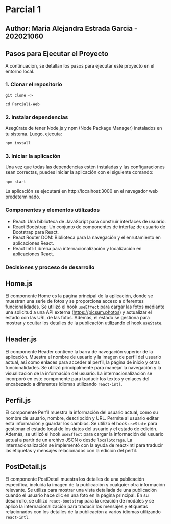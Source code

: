 # Parcial 1

## Author: Maria Alejandra Estrada Garcia - 202021060

## Pasos para Ejecutar el Proyecto
A continuación, se detallan los pasos para ejecutar este proyecto en el entorno local.

### 1. Clonar el repositorio

```git clone <>```

```cd Parcial1-Web```

### 2. Instalar dependencias

Asegúrate de tener Node.js y npm (Node Package Manager) instalados en tu sistema. Luego, ejecuta:

```npm install```

### 3. Iniciar la aplicación

Una vez que todas las dependencias estén instaladas y las configuraciones sean correctas, puedes iniciar la aplicación con el siguiente comando:

```npm start```

La aplicación se ejecutará en http://localhost:3000 en el navegador web predeterminado.

### Componentes y elementos utilizados 

- React: Una biblioteca de JavaScript para construir interfaces de usuario.
- React Bootstrap: Un conjunto de componentes de interfaz de usuario de Bootstrap para React.
- React Router DOM: Biblioteca para la navegación y el enrutamiento en aplicaciones React.
- React Intl: Librería para internacionalización y localización en aplicaciones React.

### Decisiones y proceso de desarrollo

## Home.js

El componente Home es la página principal de la aplicación, donde se muestran una serie de fotos y se proporciona acceso a diferentes funcionalidades. Se utilizó el hook ```useEffect``` para cargar las fotos mediante una solicitud a una API externa (https://picsum.photos) y actualizar el estado con las URL de las fotos. Además, el estado se gestiona para mostrar y ocultar los detalles de la publicación utilizando el hook ```useState```. 

## Header.js

El componente Header contiene la barra de navegación superior de la aplicación. Muestra el nombre de usuario y la imagen de perfil del usuario actual, así como enlaces para acceder al perfil, la página de inicio y otras funcionalidades. Se utilizó principalmente para manejar la navegación y la visualización de la información del usuario. La internacionalización se incorporó en este componente para traducir los textos y enlaces del encabezado a diferentes idiomas utilizando ```react-intl```.

## Perfil.js 

El componente Perfil muestra la información del usuario actual, como su nombre de usuario, nombre, descripción y URL. Permite al usuario editar esta información y guardar los cambios. Se utilizó el hook ```useState``` para gestionar el estado local de los datos del usuario y el estado de edición. Además, se utilizó el hook ```useEffect``` para cargar la información del usuario actual a partir de un archivo JSON o desde ```localStorage```. La internacionalización se implementó con la ayuda de react-intl para traducir las etiquetas y mensajes relacionados con la edición del perfil.

## PostDetail.js

El componente PostDetail muestra los detalles de una publicación específica, incluida la imagen de la publicación y cualquier otra información relevante. Se utiliza para mostrar una vista detallada de una publicación cuando el usuario hace clic en una foto en la página principal. En su desarrollo, se utilizó ```react-bootstrap``` para la creación de modales y se aplicó la internacionalización para traducir los mensajes y etiquetas relacionados con los detalles de la publicación a varios idiomas utilizando ```react-intl```.


